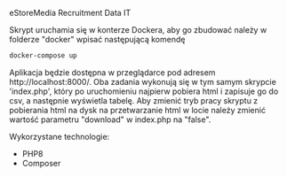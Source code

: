 eStoreMedia Recruitment Data IT

Skrypt uruchamia się w konterze Dockera, aby go zbudować należy w folderze "docker" wpisać następującą komendę
```sh
docker-compose up
```
Aplikacja będzie dostępna w przeglądarce pod adresem http://localhost:8000/.
Oba zadania wykonują się w tym samym skrypcie 'index.php', który po uruchomieniu najpierw pobiera html i zapisuje go do csv, a następnie wyświetla tabelę.
Aby zmienić tryb pracy skryptu z pobierania html na dysk na przetwarzanie html w locie należy zmienić wartość parametru "download" w index.php na "false".

Wykorzystane technologie:
- PHP8
- Composer
